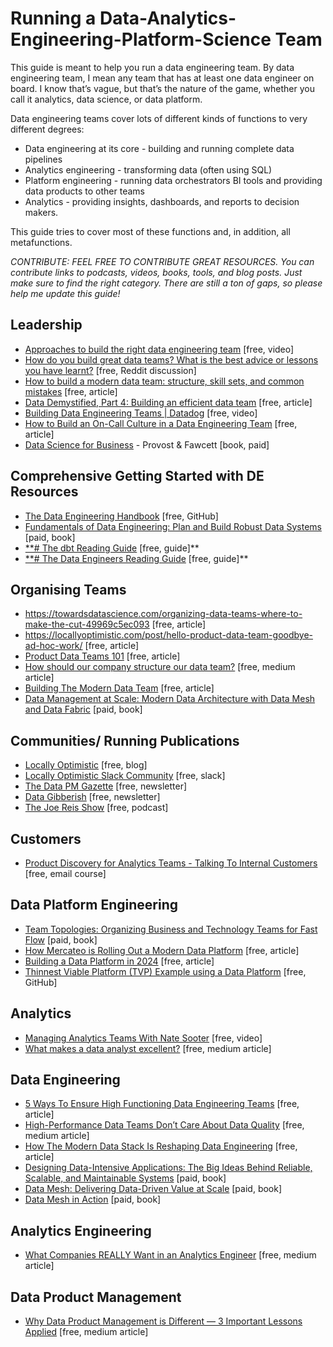 # Running a Data-Analytics-Engineering-Platform-Science Team
This guide is meant to help you run a data engineering team. By data engineering team, I mean any team that has at least one data engineer on board. I know that’s vague, but that’s the nature of the game, whether you call it analytics, data science, or data platform.

Data engineering teams cover lots of different kinds of functions to very different degrees:

- Data engineering at its core - building and running complete data pipelines
- Analytics engineering - transforming data (often using SQL)
- Platform engineering - running data orchestrators BI tools and providing data products to other teams
- Analytics - providing insights, dashboards, and reports to decision makers.

This guide tries to cover most of these functions and, in addition, all metafunctions.

*CONTRIBUTE: FEEL FREE TO CONTRIBUTE GREAT RESOURCES. You can contribute links to podcasts, videos, books, tools, and blog posts. Just make sure to find the right category. There are still a ton of gaps, so please help me update this guide!*

## Leadership

- [Approaches to build the right data engineering team](https://www.youtube.com/watch?v=eUhYFjCy7-w&ab_channel=AnalyticsIndiaMagazine) [free, video]
- [How do you build great data teams? What is the best advice or lessons you have learnt?](https://www.reddit.com/r/dataengineering/comments/17mzdka/how_do_you_build_great_data_teams_what_is_the/) [free, Reddit discussion]
- [How to build a modern data team: structure, skill sets, and common mistakes](https://www.thoughtspot.com/data-trends/how-to-build-a-modern-data-team-structure-skill-sets-and-common-mistakes) [free, article]
- [Data Demystified, Part 4: Building an efficient data team](https://www.airops.com/blog/building-an-efficient-data-team) [free, article]
- [Building Data Engineering Teams | Datadog](https://www.youtube.com/watch?v=AosWbBsUHG8&ab_channel=DataCouncil) [free, video]
- [How to Build an On-Call Culture in a Data Engineering Team](https://towardsdatascience.com/how-to-build-an-on-call-culture-in-a-data-engineering-team-7856fac0c99) [free, article]
- [Data Science for Business](https://www.amazon.com/-/en/Foster-Provost/dp/1449361323/) - Provost & Fawcett [book, paid]

## Comprehensive Getting Started with DE Resources

- [The Data Engineering Handbook](https://github.com/DataExpert-io/data-engineer-handbook) [free, GitHub]
- [Fundamentals of Data Engineering: Plan and Build Robust Data Systems](https://www.amazon.com/-/en/Joe-Reis/dp/1098108302) [paid, book]
- [**# The dbt Reading Guide](https://www.notion.so/The-dbt-Reading-Guide-8df59be20e374858b65509648a869abf?pvs=21) [free, guide]**
- [**# The Data Engineers Reading Guide](https://www.notion.so/The-Data-Engineers-Reading-Guide-05f6a032b36146d082d86c03016c5b89?pvs=21) [free, guide]**

## Organising Teams

- https://towardsdatascience.com/organizing-data-teams-where-to-make-the-cut-49969c5ec093 [free, article]
- https://locallyoptimistic.com/post/hello-product-data-team-goodbye-ad-hoc-work/ [free, article]
- [Product Data Teams 101](https://www.thdpth.com/p/product-data-teams-101) [free, article]
- [How should our company structure our data team?](https://medium.com/super/how-should-our-company-structure-our-data-team-e71f6846024d) [free, medium article]
- [Building The Modern Data Team](https://databased.pedramnavid.com/p/modern-data-team) [free, article]
- [Data Management at Scale: Modern Data Architecture with Data Mesh and Data Fabric](https://www.amazon.com/Data-Management-Scale-Modern-Architecture/dp/1098138864/ref=sr_1_1?crid=F05M0UVI6SMY&dib=eyJ2IjoiMSJ9.XJDf2LZM_vJ2nuyQAXnnwdl9I0mhkrCU72KCTuCHAA2crGgdPYcGI7faTeHyb7hNJD7IwAZzflBESyG9yaZ_eQ8GkN68gfpStV_8SO4MECSF67QfbqaGNBbcu4AOeILjKuwTQmivnRf92y7SkFNOd4OO8qgQW71aty6zleBNAohJWP9d-KPEHUAZBWZE3Gxu0Vz9wT5DtsrmMjeReusezvR72IhyhHhLnJ0iwaU2uKQ.aGwIhi6A46-GDkNmoh2rxZwX5yYicuoJQidjK7XIMW8&dib_tag=se&keywords=data+management+at+scale&qid=1715070311&s=books&sprefix=data+management+at+sca%2Cstripbooks-intl-ship%2C189&sr=1-1) [paid, book]

## Communities/ Running Publications

- [Locally Optimistic](https://locallyoptimistic.com/) [free, blog]
- [Locally Optimistic Slack Community](https://locallyoptimistic.com/community/) [free, slack]
- [The Data PM Gazette](https://thedataproductmanager.substack.com/) [free, newsletter]
- [Data Gibberish](https://datagibberish.com/) [free, newsletter]
- [The Joe Reis Show](https://open.spotify.com/show/3mcKitYGS4VMG2eHd2PfDN) [free, podcast]

## Customers

- [Product Discovery for Analytics Teams - Talking To Internal Customers](https://www.theanalyticspm.com/discovery-course) [free, email course]

## Data Platform Engineering

- [Team Topologies: Organizing Business and Technology Teams for Fast Flow](https://www.amazon.com/Team-Topologies-Organizing-Business-Technology-ebook/dp/B09JWT9S4D?&linkCode=sl1&tag=thdpth-20&linkId=696c68d67d70020e5e3b7fc7745ead4c&language=en_US&ref_=as_li_ss_tl) [paid, book]
- [How Mercateo is Rolling Out a Modern Data Platform](https://support.unite.eu/en_GB/blog/how-mercateo-is-rolling-out-a-modern-data-platform) [free, article]
- [Building a Data Platform in 2024](https://towardsdatascience.com/building-a-data-platform-in-2024-d63c736cccef) [free, article]
- [Thinnest Viable Platform (TVP) Example using a Data Platform](https://github.com/sbalnojan/TVP-example) [free, GitHub]

## Analytics

- [Managing Analytics Teams With Nate Sooter](https://www.youtube.com/watch?v=E1JoS6_uGrY&ab_channel=SeattleDataGuy) [free, video]
- [What makes a data analyst excellent?](https://towardsdatascience.com/what-makes-a-data-analyst-excellent-17ee4651c6db) [free, medium article]

## Data Engineering

- [5 Ways To Ensure High Functioning Data Engineering Teams](https://www.montecarlodata.com/blog-5-ways-to-ensure-high-functioning-data-engineering-teams/) [free, article]
- [High-Performance Data Teams Don’t Care About Data Quality](https://medium.com/geekculture/high-performance-data-teams-dont-care-about-data-quality-52baa4141fe8) [free, medium article]
- [How The Modern Data Stack Is Reshaping Data Engineering](https://preset.io/blog/reshaping-data-engineering/) [free, article]
- [Designing Data-Intensive Applications: The Big Ideas Behind Reliable, Scalable, and Maintainable Systems](https://www.amazon.com/Designing-Data-Intensive-Applications-Reliable-Maintainable/dp/1449373321) [paid, book]
- [Data Mesh: Delivering Data-Driven Value at Scale](https://www.amazon.com/Data-Mesh-Delivering-Data-Driven-Value/dp/1492092398/) [paid, book]
- [Data Mesh in Action](https://www.amazon.com/Data-Mesh-Action-Jacek-Majchrzak/dp/1633439976/) [paid, book]

## Analytics Engineering

- [What Companies REALLY Want in an Analytics Engineer](https://medium.com/geekculture/what-companies-really-want-in-an-analytics-engineer-1ac03ff4494a) [free, medium article]

## Data Product Management

- [Why Data Product Management is Different — 3 Important Lessons Applied](https://medium.com/geekculture/why-data-product-management-is-different-3-important-lessons-applied-4e88342b0f3f) [free, medium article]
